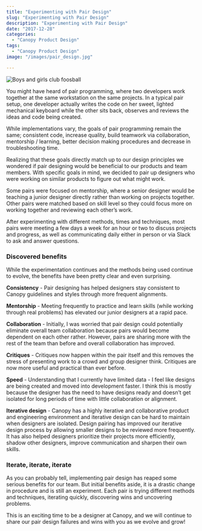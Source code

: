 ```yaml
---
title: "Experimenting with Pair Design"
slug: "Experimenting with Pair Design"
description: "Experimenting with Pair Design"
date: "2017-12-28"
categories:
  - "Canopy Product Design"
tags:
  - "Canopy Product Design"
image: "/images/pair_design.jpg"

---
```


![Boys and girls club foosball](/images/pair_design.jpg)

You might have heard of pair programming, where two developers work together at the same workstation on the same projects. In a typical pair setup, one developer actually writes the code on her sweet, lighted mechanical keyboard while the other sits back, observes and reviews the ideas and code being created.

While implementations vary, the goals of pair programming remain the same; consistent code, increase quality, build teamwork via collaboration, mentorship / learning, better decision making procedures and decrease in troubleshooting time.

Realizing that these goals directly match up to our design principles we wondered if pair designing would be beneficial to our products and team members. With specific goals in mind, we decided to pair up designers who were working on similar products to figure out what might work.

Some pairs were focused on mentorship, where a senior designer would be teaching a junior designer directly rather than working on projects together. Other pairs were matched based on skill level so they could focus more on working together and reviewing each other’s work.

After experimenting with different methods, times and techniques, most pairs were meeting a few days a week for an hour or two to discuss projects and progress, as well as communicating daily either in person or via Slack to ask and answer questions.

### Discovered benefits

While the experimentation continues and the methods being used continue to evolve, the benefits have been pretty clear and even surprising.

**Consistency** - Pair designing has helped designers stay consistent to Canopy guidelines and styles through more frequent alignments.

**Mentorship** - Meeting frequently to practice and learn skills (while working through real problems) has elevated our junior designers at a rapid pace.

**Collaboration** - Initially, I was worried that pair design could potentially eliminate overall team collaboration because pairs would become dependent on each other rather. However, pairs are sharing more with the rest of the team than before and overall collaboration has improved.

**Critiques** - Critiques now happen within the pair itself and this removes the stress of presenting work to a crowd and group designer think. Critiques are now more useful and practical than ever before.

**Speed** - Understanding that I currently have limited data - I feel like designs are being created and moved into development faster. I think this is mostly because the designer has the need to have designs ready and doesn’t get isolated for long periods of time with little collaboration or alignment.

**Iterative design** - Canopy has a highly iterative and collaborative product and engineering environment and iterative design can be hard to maintain when designers are isolated. Design pairing has improved our iterative design process by allowing smaller designs to be reviewed more frequently. It has also helped designers prioritize their projects more efficiently, shadow other designers, improve communication and sharpen their own skills.

### Iterate, iterate, iterate

As you can probably tell, implementing pair design has reaped some serious benefits for our team. But initial benefits aside, it is a drastic change in procedure and is still an experiment. Each pair is trying different methods and techniques, iterating quickly, discovering wins and uncovering problems.

This is an exciting time to be a designer at Canopy, and we will continue to share our pair design failures and wins with you as we evolve and grow!



